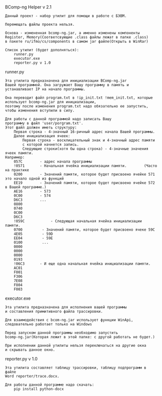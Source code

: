 BComp-ng Helper v 2.1
	
	Данный проект - набор утилит для помощи в работе с БЭВМ.

	Перемещать файлы проекта нельзя.
	
	Основа - измененная bcomp-ng.jar, а именно изменены компоненты 
	Register, Memory(Соответсвующие .class файлы лежат в папке .class)
	в пакете ru/ifmo/cs/components в самом jar файле(Открыть в WinRar)

	Список утилит (будет дополняться):
		runner.py
		executor.exe
		reporter.py v 1.0

runner.py

	Эта утилита предназначена для инициализации BComp-ng.jar 
	Вашей программой. Она загружает Вашу программу в память и
	устанавливает IP на начало программы.

	Она переводит файл program.txt в !ip_init.txt !mem_init.txt, которые использует bcomp-ng.jar для инициализации,
	поэтому после изменения program.txt надо обязательно ее запустить, чтобы изменения вступили в силу.
	
	Для работы с данной программой надо записать Вашу 
	программу в файл 'user/porgram.txt'.
	Этот файл должен иметь структуру:
		Первая строка - 4-значный 16-ричный адрес начала Вашей программы.
		Далее инициализация ячеек:
			Первая строка - восклицательный знак и 4-значный адрес памяти
			с которой начнется запись.
			Следующие строки(хотя бы одна строка) - 4-значные значения ячеек памяти.  
	Например:
		057C		- адрес начала программы
		!0571		- Начальная ячейка инициализации памяти. 		(Часто на практике 
		0200		- Значений памяти, которое будет присвоено ячейке 571	это начало одной из функций 
		EE19		- Значений памяти, которое будет присвоено ячейке 572	в Вашей программе.)
		AE16		- 573
		0C00		- 574
		D6C3    	...
		0800
		0740
		0C00
		D6C3
		!059С            - Следующая начальная ячейка инициализации памяти.
		0700		 - Значений памяти, которое будет присвоено ячеке 59С
		4E05		 - 59D
		EE04		 - 59E
		0100		 ...
		0000
		0000
		0000
		0193
		!06C3		- И еще одна начальная ячейка инициализации памяти.
		AC01
		F001
		F306
		7E08
		F804
		F003


executor.exe
	
	Эта утилита предназначена для исполнения вашей программы 
	и составления примитивного файла трассировки.

	Для взаимодействия с bcom-ng.jar использует функции WinApi,
	следовательно работает только на Windows

	Перед запуском данной программы необходимо запустить 
	bcomp-ng.jar(Которая лежит в этой папке: с другой работать не будет.)
	
	При исполнении данной утилиты нельзя переключаться на другие окна 
	и скрывать данное окно.

reporter.py v 1.0

	Эта утилита составляет таблицу трассировки, таблицу подпрограмм в файле 
	Word reporter/trace.docx.

	Для работы данной программе надо скачать:
		pip install python-docx
			